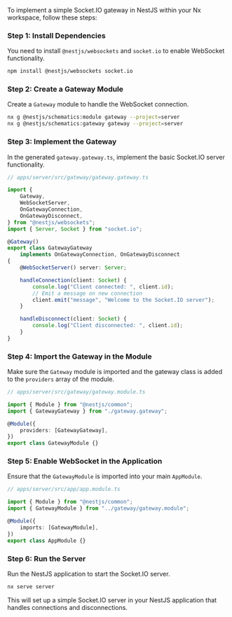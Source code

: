 To implement a simple Socket.IO gateway in NestJS within your Nx workspace, follow these steps:

### Step 1: Install Dependencies

You need to install `@nestjs/websockets` and `socket.io` to enable WebSocket functionality.

```bash
npm install @nestjs/websockets socket.io
```

### Step 2: Create a Gateway Module

Create a `Gateway` module to handle the WebSocket connection.

```bash
nx g @nestjs/schematics:module gateway --project=server
nx g @nestjs/schematics:gateway gateway --project=server
```

### Step 3: Implement the Gateway

In the generated `gateway.gateway.ts`, implement the basic Socket.IO server functionality.

```typescript
// apps/server/src/gateway/gateway.gateway.ts

import {
    Gateway,
    WebSocketServer,
    OnGatewayConnection,
    OnGatewayDisconnect,
} from "@nestjs/websockets";
import { Server, Socket } from "socket.io";

@Gateway()
export class GatewayGateway
    implements OnGatewayConnection, OnGatewayDisconnect
{
    @WebSocketServer() server: Server;

    handleConnection(client: Socket) {
        console.log("Client connected: ", client.id);
        // Emit a message on new connection
        client.emit("message", "Welcome to the Socket.IO server");
    }

    handleDisconnect(client: Socket) {
        console.log("Client disconnected: ", client.id);
    }
}
```

### Step 4: Import the Gateway in the Module

Make sure the `Gateway` module is imported and the gateway class is added to the `providers` array of the module.

```typescript
// apps/server/src/gateway/gateway.module.ts

import { Module } from "@nestjs/common";
import { GatewayGateway } from "./gateway.gateway";

@Module({
    providers: [GatewayGateway],
})
export class GatewayModule {}
```

### Step 5: Enable WebSocket in the Application

Ensure that the `GatewayModule` is imported into your main `AppModule`.

```typescript
// apps/server/src/app/app.module.ts

import { Module } from "@nestjs/common";
import { GatewayModule } from "../gateway/gateway.module";

@Module({
    imports: [GatewayModule],
})
export class AppModule {}
```

### Step 6: Run the Server

Run the NestJS application to start the Socket.IO server.

```bash
nx serve server
```

This will set up a simple Socket.IO server in your NestJS application that handles connections and disconnections.

